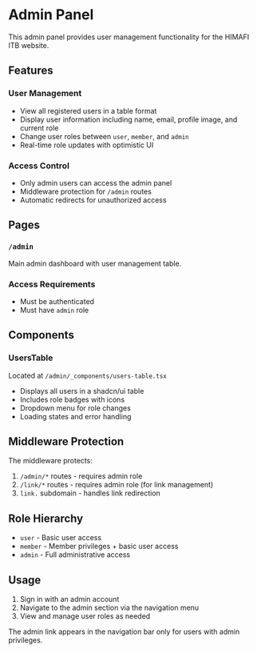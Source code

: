 # Admin Panel

This admin panel provides user management functionality for the HIMAFI ITB website.

## Features

### User Management

- View all registered users in a table format
- Display user information including name, email, profile image, and current role
- Change user roles between `user`, `member`, and `admin`
- Real-time role updates with optimistic UI

### Access Control

- Only admin users can access the admin panel
- Middleware protection for `/admin` routes
- Automatic redirects for unauthorized access

## Pages

### `/admin`

Main admin dashboard with user management table.

### Access Requirements

- Must be authenticated
- Must have `admin` role

## Components

### UsersTable

Located at `/admin/_components/users-table.tsx`

- Displays all users in a shadcn/ui table
- Includes role badges with icons
- Dropdown menu for role changes
- Loading states and error handling

## Middleware Protection

The middleware protects:

1. `/admin/*` routes - requires admin role
2. `/link/*` routes - requires admin role (for link management)
3. `link.` subdomain - handles link redirection

## Role Hierarchy

- `user` - Basic user access
- `member` - Member privileges + basic user access
- `admin` - Full administrative access

## Usage

1. Sign in with an admin account
2. Navigate to the admin section via the navigation menu
3. View and manage user roles as needed

The admin link appears in the navigation bar only for users with admin privileges.

